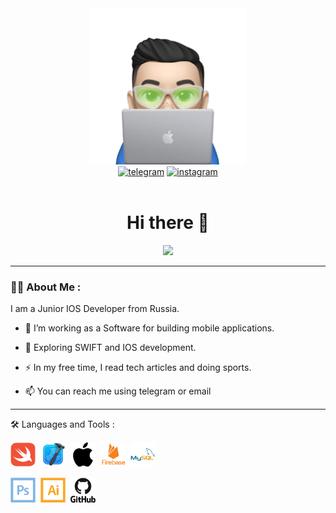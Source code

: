 <div id="header" align="center">
   <img src="/sticker.webp" width="250"/>
  <div id="badges">
<a href='https://www.t.me/KorkaLda' target="_blank"><img alt='telegram' src='https://img.shields.io/badge/Telegram-100000?style=for-the-badge&logo=telegram&logoColor=white&labelColor=008CFF&color=222222'/></a>
<a href='https://www.instagram.com/korka_lda' target="_blank"><img alt='instagram' src='https://img.shields.io/badge/Instagram-100000?style=for-the-badge&logo=instagram&logoColor=white&labelColor=FF2C9D&color=222222'/></a>    
</div>
 
  <img src="https://komarev.com/ghpvc/?username=KorkaLda&style=flat-square&color=blue" alt=""/>
 <h1>
  Hi there 👋
 </h1>
</div>

<div align="center">
  <img src="https://media.giphy.com/media/dWesBcTLavkZuG35MI/giphy.gif" width="400" />
</div>

---

### 👨‍💻 About Me :


I am a Junior IOS Developer from Russia.
- :telescope: I’m working as a Software for building mobile applications.

- :seedling: Exploring SWIFT and IOS development.

- :zap: In my free time, I read tech articles and doing sports.

- :mailbox: You can reach me using telegram or email

---

:hammer_and_wrench: Languages and Tools :
<div>
  <img src="https://github.com/devicons/devicon/blob/master/icons/swift/swift-original.svg" title="swift" alt="swift" width="40" height="40"/>&nbsp;
  <img src="https://github.com/devicons/devicon/blob/master/icons/xcode/xcode-original.svg" title="xcode" alt="xcode" width="40" height="40"/>&nbsp;
  <img src="https://github.com/devicons/devicon/blob/master/icons/apple/apple-original.svg" title="apple" alt="apple" width="40" height="40"/>&nbsp;
   <img src="https://github.com/devicons/devicon/blob/master/icons/firebase/firebase-plain-wordmark.svg" title="Firebase" alt="Firebase" width="40" height="40"/>&nbsp;
  <img src="https://github.com/devicons/devicon/blob/master/icons/mysql/mysql-original-wordmark.svg" title="mysql" alt="mysql" width="40" height="40"/>&nbsp;
  
  <img src="https://github.com/devicons/devicon/blob/master/icons/photoshop/photoshop-line.svg" title="photoshop" alt="photoshop " width="40" height="40"/>&nbsp;
  <img src="https://github.com/devicons/devicon/blob/master/icons/illustrator/illustrator-line.svg" title="illustrator" alt="illustrator " width="40" height="40"/>&nbsp;
    <img src="https://github.com/devicons/devicon/blob/master/icons/github/github-original-wordmark.svg" title="github" alt="github " width="40" height="40"/>&nbsp;

</div>

<!--
**KorkaLda/KorkaLda** is a ✨ _special_ ✨ repository because its `README.md` (this file) appears on your GitHub profile.

Here are some ideas to get you started:

- 🔭 I’m currently working on ...
- 🌱 I’m currently learning ...
- 👯 I’m looking to collaborate on ...
- 🤔 I’m looking for help with ...
- 💬 Ask me about ...
- 📫 How to reach me: ...
- 😄 Pronouns: ...
- ⚡ Fun fact: ...
-->

